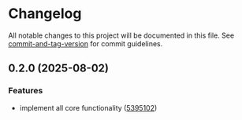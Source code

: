 # Changelog

All notable changes to this project will be documented in this file. See [commit-and-tag-version](https://github.com/absolute-version/commit-and-tag-version) for commit guidelines.

## 0.2.0 (2025-08-02)


### Features

* implement all core functionality ([5395102](https://github.com/solid-tiny/solid-tiny-query/commit/53951021865c5eb3428b9085d8d7674b547a44c7))
